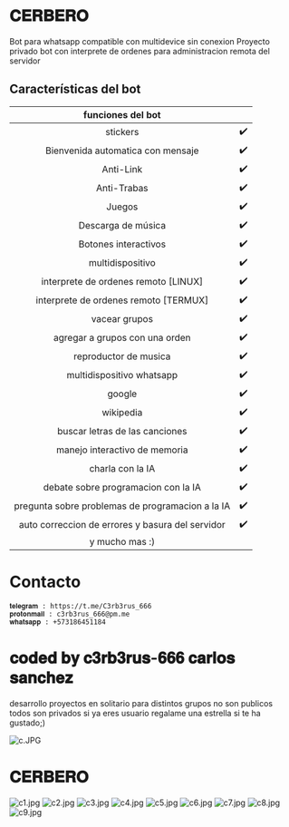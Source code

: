 # 𝐂𝐄𝐑𝐁𝐄𝐑𝐎
Bot para whatsapp compatible con multidevice sin conexion
Proyecto privado 
bot con interprete de ordenes para administracion remota del servidor


## Características del bot 
|  funciones del bot |                             |
| :---------------------------------------------: | :-----------: |
| stickers|✔️|
| Bienvenida automatica con mensaje|✔️|
| Anti-Link|✔️|
| Anti-Trabas |✔️|
| Juegos|✔️|
| Descarga de música|✔️|
| Botones interactivos|✔️|
| multidispositivo|✔️|
| interprete de ordenes  remoto [LINUX] |✔️|
| interprete de ordenes remoto [TERMUX] |✔️|
| vacear grupos |✔️|
| agregar a grupos con una orden |✔️|
| reproductor de musica |✔️|
| multidispositivo whatsapp |✔️|
| google |✔️|
| wikipedia |✔️|
| buscar letras de las canciones |✔️|
| manejo interactivo de memoria |✔️|
| charla con la IA  |✔️|
| debate sobre programacion con la IA |✔️|
| pregunta sobre problemas de programacion a la IA | ✔️ |
| auto correccion de errores y basura del servidor | ✔️ |
| y mucho mas :) |


# Contacto
    𝐭𝐞𝐥𝐞𝐠𝐫𝐚𝐦 : https://t.me/C3rb3rus_666
    𝐩𝐫𝐨𝐭𝐨𝐧𝐦𝐚𝐢𝐥 : c3rb3rus_666@pm.me
    𝐰𝐡𝐚𝐭𝐬𝐚𝐩𝐩 : +573186451184

# 𝐜𝐨𝐝𝐞𝐝 𝐛𝐲 𝐜𝟑𝐫𝐛𝟑𝐫𝐮𝐬-𝟔𝟔𝟔 𝐜𝐚𝐫𝐥𝐨𝐬 𝐬𝐚𝐧𝐜𝐡𝐞𝐳
 desarrollo proyectos en solitario para distintos grupos no son publicos todos son privados
 si ya eres usuario regalame una estrella si te ha gustado;)
 
 ![c.JPG](https://github.com/C3rb3rus-666/UNKBOT/blob/main/c.JPG)
 
#  𝐂𝐄𝐑𝐁𝐄𝐑𝐎
 ![c1.jpg](https://github.com/C3rb3rus-666/CERBERO/blob/main/c1.jpg)
 ![c2.jpg](https://github.com/C3rb3rus-666/CERBERO/blob/main/c2.jpg)
 ![c3.jpg](https://github.com/C3rb3rus-666/CERBERO/blob/main/c3.jpg)
 ![c4.jpg](https://github.com/C3rb3rus-666/CERBERO/blob/main/c4.jpg)
 ![c5.jpg](https://github.com/C3rb3rus-666/CERBERO/blob/main/c5.jpg)
 ![c6.jpg](https://github.com/C3rb3rus-666/CERBERO/blob/main/c6.jpg)
 ![c7.jpg](https://github.com/C3rb3rus-666/CERBERO/blob/main/c7.jpg)
 ![c8.jpg](https://github.com/C3rb3rus-666/CERBERO/blob/main/c8.jpg)
 ![c9.jpg](https://github.com/C3rb3rus-666/CERBERO/blob/main/c9.jpg)


